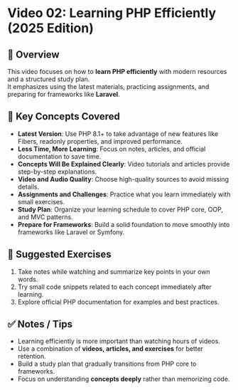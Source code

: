 # Video 02: Learning PHP Efficiently (2025 Edition)

## 📝 Overview

This video focuses on how to **learn PHP efficiently** with modern resources and a structured study plan.  
It emphasizes using the latest materials, practicing assignments, and preparing for frameworks like **Laravel**.

## 📌 Key Concepts Covered

- **Latest Version**: Use PHP 8.1+ to take advantage of new features like Fibers, readonly properties, and improved performance.
- **Less Time, More Learning**: Focus on notes, articles, and official documentation to save time.
- **Concepts Will Be Explained Clearly**: Video tutorials and articles provide step-by-step explanations.
- **Video and Audio Quality**: Choose high-quality sources to avoid missing details.
- **Assignments and Challenges**: Practice what you learn immediately with small exercises.
- **Study Plan**: Organize your learning schedule to cover PHP core, OOP, and MVC patterns.
- **Prepare for Frameworks**: Build a solid foundation to move smoothly into frameworks like Laravel or Symfony.

## 🧪 Suggested Exercises

1. Take notes while watching and summarize key points in your own words.
2. Try small code snippets related to each concept immediately after learning.
3. Explore official PHP documentation for examples and best practices.

## ✅ Notes / Tips

- Learning efficiently is more important than watching hours of videos.
- Use a combination of **videos, articles, and exercises** for better retention.
- Build a study plan that gradually transitions from PHP core to frameworks.
- Focus on understanding **concepts deeply** rather than memorizing code.

